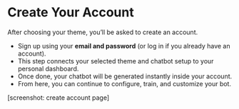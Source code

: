 # Create Your Account

After choosing your theme, you’ll be asked to create an account.

* Sign up using your **email and password** (or log in if you already have an account).
* This step connects your selected theme and chatbot setup to your personal dashboard.
* Once done, your chatbot will be generated instantly inside your account.
* From here, you can continue to configure, train, and customize your bot.

\[screenshot: create account page]
